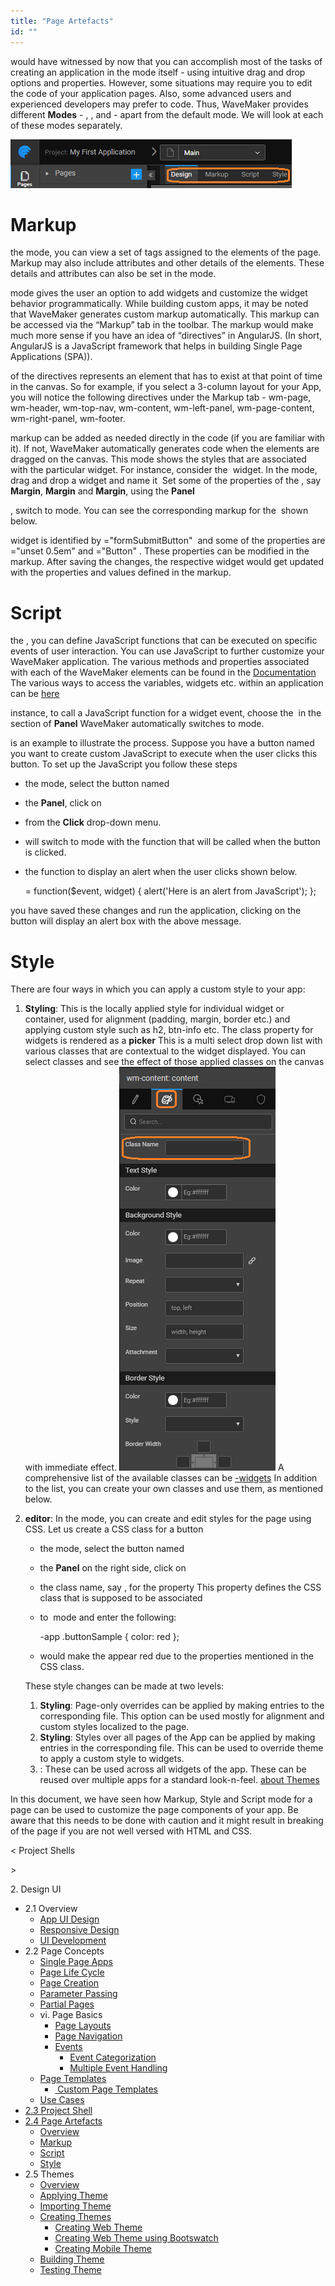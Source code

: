 ```yaml
---
title: "Page Artefacts"
id: ""
---
```


would have witnessed by now that you can accomplish most of the tasks of creating an application in the mode itself - using intuitive drag and drop options and properties. However, some situations may require you to edit the code of your application pages. Also, some advanced users and experienced developers may prefer to code. Thus, WaveMaker provides different **Modes** - [](#page-markup), [](#page-script), and [](#page-style)\- apart from the default mode. We will look at each of these modes separately.

[![](../assets/page_modes.png)](../assets/page_modes.png)

# Markup

the mode, you can view a set of tags assigned to the elements of the page. Markup may also include attributes and other details of the elements. These details and attributes can also be set in the mode.

mode gives the user an option to add widgets and customize the widget behavior programmatically. While building custom apps, it may be noted that WaveMaker generates custom markup automatically. This markup can be accessed via the “Markup” tab in the toolbar. The markup would make much more sense if you have an idea of “directives” in AngularJS. (In short, AngularJS is a JavaScript framework that helps in building Single Page Applications (SPA)).

of the directives represents an element that has to exist at that point of time in the canvas. So for example, if you select a 3-column layout for your App, you will notice the following directives under the Markup tab - wm-page, wm-header, wm-top-nav, wm-content, wm-left-panel, wm-page-content, wm-right-panel, wm-footer.

markup can be added as needed directly in the code (if you are familiar with it). If not, WaveMaker automatically generates code when the elements are dragged on the canvas. This mode shows the styles that are associated with the particular widget. For instance, consider the  widget. In the mode, drag and drop a widget and name it  Set some of the properties of the , say **Margin**, **Margin** and **Margin**, using the **Panel**

, switch to mode. You can see the corresponding markup for the  shown below.

 <wm-button class="btn-default" caption="Button" type="button" margin="unset 0.5em" 
name="formSubmitButton" on-click="formSubmitButtonClick($event, widget)"></wm-button>

widget is identified by \="formSubmitButton"  and some of the properties are \="unset 0.5em" and \="Button" . These properties can be modified in the markup. After saving the changes, the respective widget would get updated with the properties and values defined in the markup.

# Script

the , you can define JavaScript functions that can be executed on specific events of user interaction. You can use JavaScript to further customize your WaveMaker application. The various methods and properties associated with each of the WaveMaker elements can be found in the [Documentation](/studio/docs/index.html) The various ways to access the variables, widgets etc. within an application can be [here](/learn/app-development/variables/accessing-elements-via-javascript/ "Script Access to Widgets, Variables and more")

instance, to call a JavaScript function for a widget event, choose the  in the section of **Panel** WaveMaker automatically switches to mode.

is an example to illustrate the process. Suppose you have a button named  you want to create custom JavaScript to execute when the user clicks this button. To set up the JavaScript you follow these steps

- the mode, select the button named
- the **Panel**, click on
- from the **Click** drop-down menu.
- will switch to mode with the function that will be called when the button is clicked.
- the function to display an alert when the user clicks shown below.
    
     = function($event, widget) {
        alert('Here is an alert from JavaScript');
    };
    

you have saved these changes and run the application, clicking on the button will display an alert box with the above message.

# Style

There are four ways in which you can apply a custom style to your app:

1. **Styling**: This is the locally applied style for individual widget or container, used for alignment (padding, margin, border etc.) and applying custom style such as h2, btn-info etc. The class property for widgets is rendered as a **picker** This is a multi select drop down list with various classes that are contextual to the widget displayed. You can select classes and see the effect of those applied classes on the canvas with immediate effect. [![](../assets/styles.png)](../assets/styles.png) A comprehensive list of the available classes can be [\-widgets](../assets/wm-widgets.pdf) In addition to the list, you can create your own classes and use them, as mentioned below.
2. **editor**: In the mode, you can create and edit styles for the page using CSS. Let us create a CSS class for a button 
    
    - the mode, select the button named 
    - the **Panel** on the right side, click on
    - the class name, say , for the property This property defines the CSS class that is supposed to be associated
    - to  mode and enter the following:
        
        \-app .buttonSample {
            color: red
        };
        
    - would make the appear red due to the properties mentioned in the  CSS class.
    
    These style changes can be made at two levels:
    1. **Styling**: Page-only overrides can be applied by making entries to the corresponding file. This option can be used mostly for alignment and custom styles localized to the page.
    2. **Styling**: Styles over all pages of the App can be applied by making entries in the corresponding file. This can be used to override theme to apply a custom style to widgets.
    3. : These can be used across all widgets of the app. These can be reused over multiple apps for a standard look-n-feel. [about Themes](/learn/app-development/ui-design/themes/)

In this document, we have seen how Markup, Style and Script mode for a page can be used to customize the page components of your app. Be aware that this needs to be done with caution and it might result in breaking of the page if you are not well versed with HTML and CSS.

< Project Shells

\>

2\. Design UI

- 2.1 Overview
    - [App UI Design](/learn/app-development/ui-design/design-overview/#app-ui-design)
    - [Responsive Design](/learn/app-development/ui-design/design-overview/#responsive-design)
    - [UI Development](/learn/app-development/ui-design/design-overview/#ui-development)
- 2.2 Page Concepts
    - [Single Page Apps](/learn/app-development/ui-design/page-concepts/)
    - [Page Life Cycle](/learn/app-development/ui-design/page-concepts/#page-lifecycle)
    - [Page Creation](/learn/app-development/ui-design/page-creation/)
    - [Parameter Passing](/learn/app-development/ui-design/page-creation/#page-parameters)
    - [Partial Pages](/learn/app-development/ui-design/page-concepts/partial-pages/)
    - vi. Page Basics
        - [Page Layouts](/learn/app-development/ui-design/page-concepts/page-layouts/#page-layouts)
        - [Page Navigation](/learn/app-development/ui-design/page-concepts/page-layouts/#page-navigation)
        - [Events](/learn/app-development/ui-design/page-concepts/page-layouts/#events)
            - [Event Categorization](/learn/app-development/ui-design/page-concepts/page-layouts/#event-categorization)
            - [Multiple Event Handling](/learn/app-development/ui-design/page-concepts/page-layouts/#multiple-events)
    - [Page Templates](/learn/app-development/ui-design/page-concepts/page-templates/)
        - [ Custom Page Templates](/learn/app-development/ui-design/page-concepts/page-templates/#creating-page-templates)
    - [Use Cases](/learn/app-development/ui-design/use-cases-ui-design/)
- [2.3 Project Shell](/learn/app-development/ui-design/project-shells/)
- [2.4 Page Artefacts](#)
    - [Overview](#)
    - [Markup](#page-markup)
    - [Script](#page-script)
    - [Style](#page-style)
- 2.5 Themes
    - [Overview](/learn/app-development/ui-design/themes/)
    - [Applying Theme](/learn/app-development/ui-design/themes/#apply-theme)
    - [Importing Theme](/learn/app-development/ui-design/themes/#import-theme)
    - [Creating Themes](/learn/app-development/ui-design/themes/#create-theme)
        - [Creating Web Theme](/learn/app-development/ui-design/themes/#create-theme-web)
        - [Creating Web Theme using Bootswatch](/learn/app-development/ui-design/themes/#create-theme-bootswatch)
        - [Creating Mobile Theme](/learn/app-development/ui-design/themes/#create-theme-mobile)
    - [Building Theme](/learn/app-development/ui-design/themes/#build-theme)
    - [Testing Theme](/learn/app-development/ui-design/themes/#test-theme)
